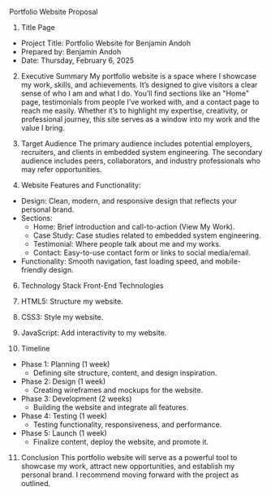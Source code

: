 Portfolio Website Proposal

1. Title Page
- Project Title: Portfolio Website for Benjamin Andoh
- Prepared by: Benjamin Andoh
- Date: Thursday, February 6, 2025

2. Executive Summary
My portfolio website is a space where I showcase my work, skills, and achievements. It’s designed to give visitors a clear sense of who I am and what I do. You’ll find sections like an "Home" page, testimonials from people I’ve worked with, and a contact page to reach me easily. Whether it’s to highlight my expertise, creativity, or professional journey, this site serves as a window into my work and the value I bring.

3. Target Audience
The primary audience includes potential employers, recruiters, and clients in embedded system engineering. The secondary audience includes peers, collaborators, and industry professionals who may refer opportunities.

6. Website Features and Functionality:
- Design: Clean, modern, and responsive design that reflects your personal brand.
- Sections:  
  - Home: Brief introduction and call-to-action (View My Work).  
  - Case Study: Case studies related to embedded system engineering.  
  - Testimonial: Where people talk about me and my works.   
  - Contact: Easy-to-use contact form or links to social media/email.
- Functionality: Smooth navigation, fast loading speed, and mobile-friendly design.

6. Technology Stack
Front-End Technologies
1.	HTML5: Structure my website.
2.	CSS3: Style my website.
3.	JavaScript: Add interactivity to my website.

7. Timeline
- Phase 1: Planning (1 week)  
  - Defining site structure, content, and design inspiration.  
- Phase 2: Design (1 week)  
  - Creating wireframes and mockups for the website.  
- Phase 3: Development (2 weeks)  
  - Building the website and integrate all features.  
- Phase 4: Testing (1 week)  
  - Testing functionality, responsiveness, and performance.  
- Phase 5: Launch (1 week)  
  - Finalize content, deploy the website, and promote it.

11. Conclusion
This portfolio website will serve as a powerful tool to showcase my work, attract new opportunities, and establish my personal brand. I recommend moving forward with the project as outlined.

